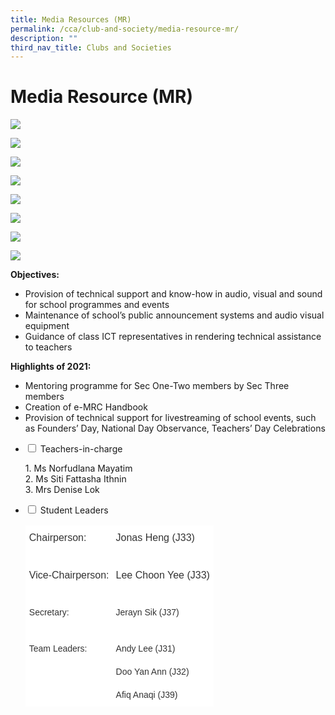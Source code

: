 ```yaml
---
title: Media Resources (MR)
permalink: /cca/club-and-society/media-resource-mr/
description: ""
third_nav_title: Clubs and Societies
---
```

# **Media Resource (MR)**

![](/images/Setting-Up-for-Live-Stream-2-1024x768.jpeg)

![](/images/Setting-Up-for-Live-Stream-768x1024.jpeg)

![](/images/Before-CB-1-768x1024.jpeg)

![](/images/Before-CB-2-1024x768.jpg)

![](/images/Grad-Service-1-768x1024.jpeg)

![](/images/S1-CCA-Open-House-1024x768.jpg)

![](/images/CCA-session-2-1024x768.jpg)

![](/images/S1-CCA-Open-House-2-1024x768.jpg)

**Objectives:**

*   Provision of technical support and know-how in audio, visual and sound for school programmes and events
*   Maintenance of school’s public announcement systems and audio visual equipment
*   Guidance of class ICT representatives in rendering technical assistance to teachers

**Highlights of 2021:**

*   Mentoring programme for Sec One-Two members by Sec Three members
*   Creation of e-MRC Handbook
*   Provision of technical support for livestreaming of school events, such as Founders’ Day, National Day Observance, Teachers’ Day Celebrations







<ul class="jekyllcodex_accordion">
  <li>
    <input type="checkbox" id="accordion1">
    <label for="accordion1">Teachers-in-charge</label>
    <div>
			<p>1. Ms Norfudlana Mayatim<br>2. Ms Siti Fattasha Ithnin<br>3. Mrs Denise Lok</p>
    </div>
	</li>
	  <li>
    <input type="checkbox" id="accordion2">
    <label for="accordion2">Student Leaders</label>
    <div>
			<p><table style="border-collapse:collapse;border-spacing:0" class="tg"><thead><tr><th style="background-color:#FFF;border-color:#ffffff;border-style:solid;border-width:1px;color:#333333;font-family:Arial, sans-serif;font-size:medium;font-weight:normal;overflow:hidden;padding:10px 5px;text-align:left;vertical-align:middle;word-break:normal">Chairperson:</th><th style="background-color:#FFF;border-color:#ffffff;border-style:solid;border-width:1px;color:#333333;font-family:Arial, sans-serif;font-size:medium;font-weight:normal;overflow:hidden;padding:10px 5px;text-align:left;vertical-align:middle;word-break:normal">Jonas Heng (J33)</th></tr></thead><tbody><tr><td style="background-color:#FFF;border-color:#ffffff;border-style:solid;border-width:1px;color:#333333;font-family:Arial, sans-serif;font-size:medium;font-weight:bold;overflow:hidden;padding:10px 5px;text-align:left;vertical-align:middle;word-break:normal"></td><td style="background-color:#FFF;border-color:#ffffff;border-style:solid;border-width:1px;color:#333333;font-family:Arial, sans-serif;font-size:medium;overflow:hidden;padding:10px 5px;text-align:left;vertical-align:middle;word-break:normal"></td></tr><tr><td style="background-color:#FFF;border-color:#ffffff;border-style:solid;border-width:1px;color:#333333;font-family:Arial, sans-serif;font-size:medium;overflow:hidden;padding:10px 5px;text-align:left;vertical-align:middle;word-break:normal">Vice-Chairperson:</td><td style="background-color:#FFF;border-color:#ffffff;border-style:solid;border-width:1px;color:#333333;font-family:Arial, sans-serif;font-size:medium;overflow:hidden;padding:10px 5px;text-align:left;vertical-align:middle;word-break:normal">Lee Choon Yee (J33)</td></tr><tr><td style="background-color:#FFF;border-color:#ffffff;border-style:solid;border-width:1px;color:#333333;font-family:Arial, sans-serif;font-size:14px;overflow:hidden;padding:10px 5px;text-align:left;vertical-align:middle;word-break:normal"></td><td style="background-color:#FFF;border-color:#ffffff;border-style:solid;border-width:1px;color:#333333;font-family:Arial, sans-serif;font-size:14px;overflow:hidden;padding:10px 5px;text-align:left;vertical-align:middle;word-break:normal"></td></tr><tr><td style="background-color:#FFF;border-color:#ffffff;border-style:solid;border-width:1px;color:#333333;font-family:Arial, sans-serif;font-size:14px;overflow:hidden;padding:10px 5px;text-align:left;vertical-align:middle;word-break:normal">Secretary:</td><td style="background-color:#FFF;border-color:#ffffff;border-style:solid;border-width:1px;color:#333333;font-family:Arial, sans-serif;font-size:14px;overflow:hidden;padding:10px 5px;text-align:left;vertical-align:middle;word-break:normal">Jerayn Sik (J37)</td></tr><tr><td style="background-color:#FFF;border-color:#ffffff;border-style:solid;border-width:1px;color:#333333;font-family:Arial, sans-serif;font-size:14px;overflow:hidden;padding:10px 5px;text-align:left;vertical-align:middle;word-break:normal"></td><td style="background-color:#FFF;border-color:#ffffff;border-style:solid;border-width:1px;color:#333333;font-family:Arial, sans-serif;font-size:14px;overflow:hidden;padding:10px 5px;text-align:left;vertical-align:middle;word-break:normal"></td></tr><tr><td style="background-color:#FFF;border-color:#ffffff;border-style:solid;border-width:1px;color:#333333;font-family:Arial, sans-serif;font-size:14px;overflow:hidden;padding:10px 5px;text-align:left;vertical-align:middle;word-break:normal">Team Leaders:</td><td style="background-color:#FFF;border-color:#ffffff;border-style:solid;border-width:1px;color:#333333;font-family:Arial, sans-serif;font-size:14px;overflow:hidden;padding:10px 5px;text-align:left;vertical-align:middle;word-break:normal">Andy Lee (J31)</td></tr><tr><td style="background-color:#FFF;border-color:#ffffff;border-style:solid;border-width:1px;color:#333333;font-family:Arial, sans-serif;font-size:14px;overflow:hidden;padding:10px 5px;text-align:left;vertical-align:middle;word-break:normal"></td><td style="background-color:#FFF;border-color:#ffffff;border-style:solid;border-width:1px;color:#333333;font-family:Arial, sans-serif;font-size:14px;overflow:hidden;padding:10px 5px;text-align:left;vertical-align:middle;word-break:normal">Doo Yan Ann (J32)</td></tr><tr><td style="background-color:#FFF;border-color:#ffffff;border-style:solid;border-width:1px;color:#333333;font-family:Arial, sans-serif;font-size:14px;overflow:hidden;padding:10px 5px;text-align:left;vertical-align:middle;word-break:normal"></td><td style="background-color:#FFF;border-color:#ffffff;border-style:solid;border-width:1px;color:#333333;font-family:Arial, sans-serif;font-size:14px;overflow:hidden;padding:10px 5px;text-align:left;vertical-align:middle;word-break:normal">Afiq Anaqi (J39)</td></tr></tbody></table></p>
    </div>
	</li>
			</ul>